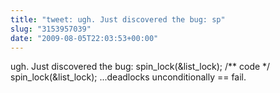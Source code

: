 ```yaml
---
title: "tweet: ugh. Just discovered the bug: sp"
slug: "3153957039"
date: "2009-08-05T22:03:53+00:00"
---
```

ugh. Just discovered the bug: spin_lock(&list_lock); /** code */ spin_lock(&list_lock);   ...deadlocks unconditionally == fail.